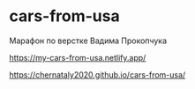 # cars-from-usa
Марафон по верстке Вадима Прокопчука

https://my-cars-from-usa.netlify.app/

https://chernataly2020.github.io/cars-from-usa/
